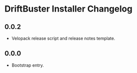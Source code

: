 # DriftBuster Installer Changelog

## 0.0.2
- Velopack release script and release notes template.

## 0.0.0
- Bootstrap entry.
